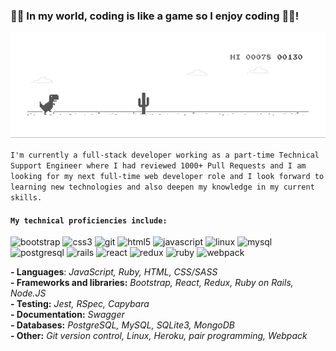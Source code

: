 ### 👨‍💻 In my world, coding is like a game so I enjoy coding 👨‍💻!

![image](https://github.com/bellom/bellom/blob/master/game-play.gif)

`I'm currently a full-stack developer working as a part-time Technical Support Engineer where I had reviewed 1000+ Pull Requests and I am looking for my next full-time web developer role and I look forward to learning new technologies and also deepen my knowledge in my current skills.`

#### `My technical proficiencies include:` <br>
<p align="left"><img src="https://devicons.github.io/devicon/devicon.git/icons/bootstrap/bootstrap-plain.svg" alt="bootstrap" width="40" height="40"/> <img src="https://devicons.github.io/devicon/devicon.git/icons/css3/css3-original-wordmark.svg" alt="css3" width="40" height="40"/> <img src="https://www.vectorlogo.zone/logos/git-scm/git-scm-icon.svg" alt="git" width="40" height="40"/> <img src="https://devicons.github.io/devicon/devicon.git/icons/html5/html5-original-wordmark.svg" alt="html5" width="40" height="40"/> <img src="https://devicons.github.io/devicon/devicon.git/icons/javascript/javascript-original.svg" alt="javascript" width="40" height="40"/> <img src="https://devicons.github.io/devicon/devicon.git/icons/linux/linux-original.svg" alt="linux" width="40" height="40"/> <img src="https://devicons.github.io/devicon/devicon.git/icons/mysql/mysql-original-wordmark.svg" alt="mysql" width="40" height="40"/> <img src="https://devicons.github.io/devicon/devicon.git/icons/postgresql/postgresql-original-wordmark.svg" alt="postgresql" width="40" height="40"/> <img src="https://devicons.github.io/devicon/devicon.git/icons/rails/rails-original-wordmark.svg" alt="rails" width="40" height="40"/> <img src="https://devicons.github.io/devicon/devicon.git/icons/react/react-original-wordmark.svg" alt="react" width="40" height="40"/> <img src="https://devicons.github.io/devicon/devicon.git/icons/redux/redux-original.svg" alt="redux" width="40" height="40"/> <img src="https://devicons.github.io/devicon/devicon.git/icons/ruby/ruby-original-wordmark.svg" alt="ruby" width="40" height="40"/> <img src="https://devicons.github.io/devicon/devicon.git/icons/webpack/webpack-original.svg" alt="webpack" width="40" height="40"/></p><img align="left" />

**- Languages**: *JavaScript, Ruby, HTML, CSS/SASS* <br>
**- Frameworks and libraries:** *Bootstrap, React, Redux, Ruby on Rails, Node.JS* <br>
**- Testing:** *Jest, RSpec, Capybara* <br>
**- Documentation:** *Swagger* <br>
**- Databases:** *PostgreSQL, MySQL, SQLite3, MongoDB* <br>
**- Other:** *Git version control, Linux, Heroku, pair programming, Webpack*
